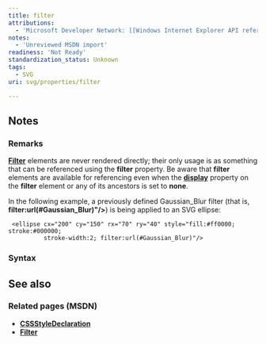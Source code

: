 ```yaml
---
title: filter
attributions:
  - 'Microsoft Developer Network: [[Windows Internet Explorer API reference](http://msdn.microsoft.com/en-us/library/ie/hh828809%28v=vs.85%29.aspx) Article]'
notes:
  - 'Unreviewed MSDN import'
readiness: 'Not Ready'
standardization_status: Unknown
tags:
  - SVG
uri: svg/properties/filter

---
```

## Notes

### Remarks

[**Filter**](/svg/elements/filter) elements are never rendered directly; their only usage is as something that can be referenced using the **filter** property. Be aware that **filter** elements are available for referencing even when the [**display**](/css/properties/display) property on the **filter** element or any of its ancestors is set to **none**.

In the following example, a previously defined Gaussian\_Blur filter (that is, **filter:url(\#Gaussian\_Blur)"/\>**) is being applied to an SVG ellipse:

     <ellipse cx="200" cy="150" rx="70" ry="40" style="fill:#ff0000; stroke:#000000;
              stroke-width:2; filter:url(#Gaussian_Blur)"/>

### Syntax

## See also

### Related pages (MSDN)

-   [**CSSStyleDeclaration**](/css/cssom/CSSStyleDeclaration/CSSStyleDeclaration)
-   [**Filter**](/svg/elements/filter)
